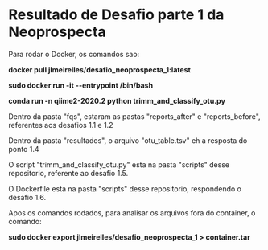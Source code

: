 # Resultado de Desafio parte 1 da Neoprospecta

<p>
Para rodar o Docker, os comandos sao:

**docker pull jlmeirelles/desafio_neoprospecta_1:latest**

**sudo docker run -it --entrypoint /bin/bash**

**conda run -n qiime2-2020.2 python trimm_and_classify_otu.py** <br />
</p>

<p>
Dentro da pasta "fqs", estaram as pastas "reports_after" e "reports_before", referentes aos desafios 1.1 e 1.2

Dentro da pasta "resultados", o arquivo "otu_table.tsv" eh a resposta do ponto 1.4

O script "trimm_and_classify_otu.py" esta na pasta "scripts" desse repositorio, referente ao desafio 1.5.

O Dockerfile esta na pasta "scripts" desse repositorio, respondendo o desafio 1.6.
</p>

<p>
Apos os comandos rodados, para analisar os arquivos fora do container, o comando:

**sudo docker export jlmeirelles/desafio_neoprospecta_1 > container.tar**
</p>
